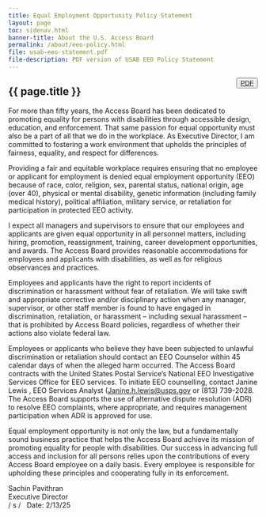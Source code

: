 ```yaml
---
title: Equal Employment Opportunity Policy Statement
layout: page
toc: sidenav.html
banner-title: About the U.S. Access Board
permalink: /about/eeo-policy.html
file: usab-eeo-statement.pdf
file-description: PDF version of USAB EEO Policy Statement
---
```

<button type="button" class="usa-button--outline" style="float:right" title="{{ page.file-description }}"><a href="{{ site.baseurl }}/files/{{ page.file }}">PDF</a></button>

## {{ page.title }}

For more than fifty years, the Access Board has been dedicated to promoting equality for persons with disabilities through accessible design, education, and enforcement. That same passion for equal opportunity must also be a part of all that we do in the workplace. As Executive Director, I am committed to fostering a work environment that upholds the principles of fairness, equality, and respect for differences.

Providing a fair and equitable workplace requires ensuring that no employee or applicant for employment is denied equal employment opportunity (EEO) because of race, color, religion, sex, parental status, national origin, age (over 40), physical or mental disability, genetic information (including family medical history), political affiliation, military service, or retaliation for participation in protected EEO activity.

I expect all managers and supervisors to ensure that our employees and applicants are given equal opportunity in all personnel matters, including hiring, promotion, reassignment, training, career development opportunities, and awards. The Access Board provides reasonable accommodations for employees and applicants with disabilities, as well as for religious observances and practices.

Employees and applicants have the right to report incidents of discrimination or harassment without fear of retaliation. We will take swift and appropriate corrective and/or disciplinary action when any manager, supervisor, or other staff member is found to have engaged in discrimination, retaliation, or harassment – including sexual harassment – that is prohibited by Access Board policies, regardless of whether their actions also violate federal law.

Employees or applicants who believe they have been subjected to unlawful discrimination or retaliation should contact an EEO Counselor within 45 calendar days of when the alleged harm occurred. The Access Board contracts with the United States Postal Service’s National EEO Investigative Services Office for EEO services. To initiate EEO counselling, contact Janine Lewis , EEO Services Analyst (Janine.h.lewis@usps.gov or (813) 739-2028. The Access Board supports the use of alternative dispute resolution (ADR) to resolve EEO complaints, where appropriate, and requires management participation when ADR is approved for use.

Equal employment opportunity is not only the law, but a fundamentally sound business practice that helps the Access Board achieve its mission of promoting equality for people with disabilities. Our success in advancing full access and inclusion for all persons relies upon the contributions of every Access Board employee on a daily basis. Every employee is responsible for upholding these principles and cooperating fully in its enforcement.

Sachin Pavithran \
Executive Director \
/ s / &nbsp; Date: 2/13/25

